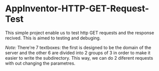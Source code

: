 # AppInventor-HTTP-GET-Request-Test

This simple project enable us to test http GET requests and the response recived. This is aimed to testing and debuging.

*Note:* There're 7 textboxes: the first is designed to be the domain of the server and the other 6 are divided into 2 groups of 3 in order to make it easier to write the subdirectory. This way, we can do 2 diferent requests with out changing the parametres. 
